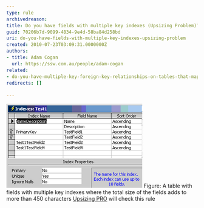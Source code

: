 ```yaml
---
type: rule
archivedreason: 
title: Do you have fields with multiple key indexes (Upsizing Problem)?
guid: 70206b7d-9099-4834-9e4d-58ba84d258bd
uri: do-you-have-fields-with-multiple-key-indexes-upsizing-problem
created: 2010-07-23T03:09:31.0000000Z
authors:
- title: Adam Cogan
  url: https://ssw.com.au/people/adam-cogan
related:
- do-you-have-multiple-key-foreign-key-relationships-on-tables-that-map-to-fields-of-a-different-name-upsizing-problem*
redirects: []

---
```


![](FieldsMultipleKeyIndexes.jpg) 
<font class="ms-rteCustom-FigureNormal">Figure: A table with fields with multiple key indexes where the total size of the fields adds to more than 450 characters </font><font class="ms-rteCustom-YellowBorderBox"><a href="http://www.ssw.com.au/ssw/UpsizingPRO"><font style="background-color:#ffffff;">Upsizing PRO</font></a><font style="background-color:#ffffff;"> will check this rule</font> </font>
<!--endintro-->
